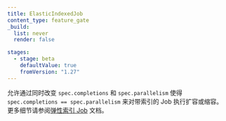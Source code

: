 ```yaml
---
title: ElasticIndexedJob
content_type: feature_gate
_build:
  list: never
  render: false

stages:
  - stage: beta
    defaultValue: true
    fromVersion: "1.27"
---
```

<!--
Enables Indexed Jobs to be scaled up or down by mutating both
`spec.completions` and `spec.parallelism` together such that `spec.completions == spec.parallelism`.
See docs on [elastic Indexed Jobs](/docs/concepts/workloads/controllers/job#elastic-indexed-jobs)
for more details.
-->
允许通过同时改变 `spec.completions` 和 `spec.parallelism`
使得 `spec.completions == spec.parallelism` 来对带索引的 Job 执行扩容或缩容。
更多细节请参阅[弹性索引 Job](/zh-cn/docs/concepts/workloads/controllers/job#elastic-indexed-jobs) 文档。

